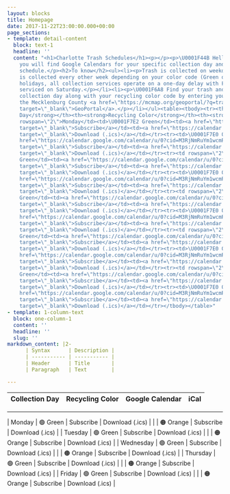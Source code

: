 ```yaml
---
layout: blocks
title: Homepage
date: 2017-11-22T23:00:00.000+00:00
page_sections:
- template: detail-content
  block: text-1
  headline: ''
  content: "<h1>Charlotte Trash Schedules</h1><p></p><p>\U0001F44B Hello fellow Charlotteans!</p><p>Below
    you will find Google Calendars for your specific collection day and recycling
    schedule.</p><h2>To know</h2><ul><li><p>Trash is collected on weekdays M-F.</p></li><li><p>Recycling
    is collected every other week depending on your color code (Green or Orange).</p></li><li><p>Observed
    holidays, all collection services operate on a one-day delay with Friday customers
    serviced on Saturday.</p></li><li><p>\U0001F6A8 Find your trash and recycling
    collection day along with your recycling color code by entering your address at
    the Mecklenburg County <a href=\"https://mcmap.org/geoportal/?q=trash\" title=\"GeoPortal\"
    target=\"_blank\">GeoPortal</a>.</p></li></ul><table><tbody><tr><th><strong>Collection
    Day</strong></th><th><strong>Recycling Color</strong></th><th><strong>Google Calendar</strong></th><th><strong>iCal</strong></th></tr><tr><td
    rowspan=\"2\">Monday</td><td>\U0001F7E2 Green</td><td><a href=\"https://calendar.google.com/calendar/u/0?cid=M3RjNmRuYm1wcmRnM3Ywc2xzZXRidmV0aWtAZ3JvdXAuY2FsZW5kYXIuZ29vZ2xlLmNvbQ\"
    target=\"_blank\">Subscribe</a></td><td><a href=\"https://calendar.google.com/calendar/ical/3tc6dnbmprdg3v0slsetbvetik%40group.calendar.google.com/public/basic.ics\"
    target=\"_blank\">Download (.ics)</a></td></tr><tr><td>\U0001F7E0 Orange</td><td><a
    href=\"https://calendar.google.com/calendar/u/0?cid=M3RjNmRuYm1wcmRnM3Ywc2xzZXRidmV0aWtAZ3JvdXAuY2FsZW5kYXIuZ29vZ2xlLmNvbQ\"
    target=\"_blank\">Subscribe</a></td><td><a href=\"https://calendar.google.com/calendar/ical/3tc6dnbmprdg3v0slsetbvetik%40group.calendar.google.com/public/basic.ics\"
    target=\"_blank\">Download (.ics)</a></td></tr><tr><td rowspan=\"2\">Tuesday</td><td>\U0001F7E2
    Green</td><td><a href=\"https://calendar.google.com/calendar/u/0?cid=M3RjNmRuYm1wcmRnM3Ywc2xzZXRidmV0aWtAZ3JvdXAuY2FsZW5kYXIuZ29vZ2xlLmNvbQ\"
    target=\"_blank\">Subscribe</a></td><td><a href=\"https://calendar.google.com/calendar/ical/3tc6dnbmprdg3v0slsetbvetik%40group.calendar.google.com/public/basic.ics\"
    target=\"_blank\">Download (.ics)</a></td></tr><tr><td>\U0001F7E0 Orange</td><td><a
    href=\"https://calendar.google.com/calendar/u/0?cid=M3RjNmRuYm1wcmRnM3Ywc2xzZXRidmV0aWtAZ3JvdXAuY2FsZW5kYXIuZ29vZ2xlLmNvbQ\"
    target=\"_blank\">Subscribe</a></td><td><a href=\"https://calendar.google.com/calendar/ical/3tc6dnbmprdg3v0slsetbvetik%40group.calendar.google.com/public/basic.ics\"
    target=\"_blank\">Download (.ics)</a></td></tr><tr><td rowspan=\"2\">Wednesday</td><td>\U0001F7E2
    Green</td><td><a href=\"https://calendar.google.com/calendar/u/0?cid=M3RjNmRuYm1wcmRnM3Ywc2xzZXRidmV0aWtAZ3JvdXAuY2FsZW5kYXIuZ29vZ2xlLmNvbQ\"
    target=\"_blank\">Subscribe</a></td><td><a href=\"https://calendar.google.com/calendar/ical/3tc6dnbmprdg3v0slsetbvetik%40group.calendar.google.com/public/basic.ics\"
    target=\"_blank\">Download (.ics)</a></td></tr><tr><td>\U0001F7E0 Orange</td><td><a
    href=\"https://calendar.google.com/calendar/u/0?cid=M3RjNmRuYm1wcmRnM3Ywc2xzZXRidmV0aWtAZ3JvdXAuY2FsZW5kYXIuZ29vZ2xlLmNvbQ\"
    target=\"_blank\">Subscribe</a></td><td><a href=\"https://calendar.google.com/calendar/ical/3tc6dnbmprdg3v0slsetbvetik%40group.calendar.google.com/public/basic.ics\"
    target=\"_blank\">Download (.ics)</a></td></tr><tr><td rowspan=\"2\">Thursday</td><td>\U0001F7E2
    Green</td><td><a href=\"https://calendar.google.com/calendar/u/0?cid=M3RjNmRuYm1wcmRnM3Ywc2xzZXRidmV0aWtAZ3JvdXAuY2FsZW5kYXIuZ29vZ2xlLmNvbQ\"
    target=\"_blank\">Subscribe</a></td><td><a href=\"https://calendar.google.com/calendar/ical/3tc6dnbmprdg3v0slsetbvetik%40group.calendar.google.com/public/basic.ics\"
    target=\"_blank\">Download (.ics)</a></td></tr><tr><td>\U0001F7E0 Orange</td><td><a
    href=\"https://calendar.google.com/calendar/u/0?cid=M3RjNmRuYm1wcmRnM3Ywc2xzZXRidmV0aWtAZ3JvdXAuY2FsZW5kYXIuZ29vZ2xlLmNvbQ\"
    target=\"_blank\">Subscribe</a></td><td><a href=\"https://calendar.google.com/calendar/ical/3tc6dnbmprdg3v0slsetbvetik%40group.calendar.google.com/public/basic.ics\"
    target=\"_blank\">Download (.ics)</a></td></tr><tr><td rowspan=\"2\">Friday</td><td>\U0001F7E2
    Green</td><td><a href=\"https://calendar.google.com/calendar/u/0?cid=M3RjNmRuYm1wcmRnM3Ywc2xzZXRidmV0aWtAZ3JvdXAuY2FsZW5kYXIuZ29vZ2xlLmNvbQ\"
    target=\"_blank\">Subscribe</a></td><td><a href=\"https://calendar.google.com/calendar/ical/3tc6dnbmprdg3v0slsetbvetik%40group.calendar.google.com/public/basic.ics\"
    target=\"_blank\">Download (.ics)</a></td></tr><tr><td>\U0001F7E0 Orange</td><td><a
    href=\"https://calendar.google.com/calendar/u/0?cid=M3RjNmRuYm1wcmRnM3Ywc2xzZXRidmV0aWtAZ3JvdXAuY2FsZW5kYXIuZ29vZ2xlLmNvbQ\"
    target=\"_blank\">Subscribe</a></td><td><a href=\"https://calendar.google.com/calendar/ical/3tc6dnbmprdg3v0slsetbvetik%40group.calendar.google.com/public/basic.ics\"
    target=\"_blank\">Download (.ics)</a></td></tr></tbody></table>"
- template: 1-column-text
  block: one-column-1
  content: ''
  headline: ''
  slug: ''
markdown_content: |2-
      | Syntax      | Description |
      | ----------- | ----------- |
      | Header      | Title       |
      | Paragraph   | Text        |

---
```

| Collection Day 	| Recycling Color 	| Google Calendar 	| iCal            	|
|----------------	|-----------------	|-----------------	|-----------------	|
---
| Monday         	| 🟢 Green         	|    Subscribe    	| Download (.ics) 	|
|                	| 🟠 Orange        	|    Subscribe    	| Download (.ics) 	|
| Tuesday        	| 🟢 Green         	|    Subscribe    	| Download (.ics) 	|
|                	| 🟠 Orange        	|    Subscribe    	| Download (.ics) 	|
| Wednesday      	| 🟢 Green         	|    Subscribe    	| Download (.ics) 	|
|                	| 🟠 Orange        	|    Subscribe    	| Download (.ics) 	|
| Thursday       	| 🟢 Green         	|    Subscribe    	| Download (.ics) 	|
|                	| 🟠 Orange        	|    Subscribe    	| Download (.ics) 	|
| Friday         	| 🟢 Green         	|    Subscribe    	| Download (.ics) 	|
|                	| 🟠 Orange        	|    Subscribe    	| Download (.ics) 	|